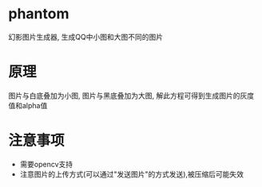 # phantom
幻影图片生成器, 生成QQ中小图和大图不同的图片

# 原理
图片与白底叠加为小图, 图片与黑底叠加为大图,
解此方程可得到生成图片的灰度值和alpha值

# 注意事项
- 需要opencv支持
- 注意图片的上传方式(可以通过"发送图片"的方式发送),被压缩后可能失效
